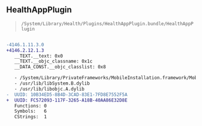 ## HealthAppPlugin

> `/System/Library/Health/Plugins/HealthAppPlugin.bundle/HealthAppPlugin`

```diff

-4146.1.11.3.0
+4146.2.12.1.3
   __TEXT.__text: 0x0
   __TEXT.__objc_classname: 0x1c
   __DATA_CONST.__objc_classlist: 0x8

   - /System/Library/PrivateFrameworks/MobileInstallation.framework/MobileInstallation
   - /usr/lib/libSystem.B.dylib
   - /usr/lib/libobjc.A.dylib
-  UUID: 10B34ED5-8B4D-3CAD-83E1-7FD8E7552F5A
+  UUID: FC572093-117F-3265-A18B-40AA86E32D8E
   Functions: 0
   Symbols:   6
   CStrings:  1

```
